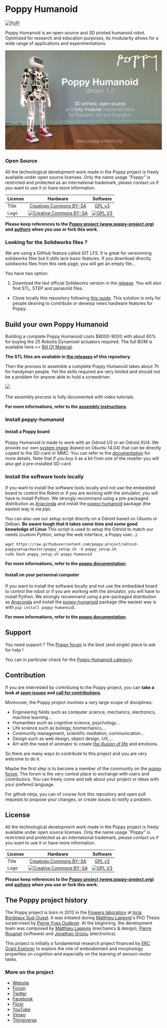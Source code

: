 Poppy Humanoid
===================
[![PyPI](https://img.shields.io/pypi/v/poppy-humanoid.svg)](https://pypi.python.org/pypi/poppy-humanoid/)

Poppy Humanoid is an open-source and 3D printed humanoid robot. Optimized for research and education purposes, its modularity allows for a wide range of applications and experimentations.


![Trunk Assembled](doc/img/poppy-humanoid-github.jpg)

### Open Source

All the technological development work made in the Poppy project is freely available under open source licenses. Only the name usage *"Poppy"* is restricted and protected as an international trademark, please contact us if you want to use it or have more information.


|   License     |     Hardware    |   Software      |
| ------------- | :-------------: | :-------------: |
| Title  | [Creatives Commons BY-SA](http://creativecommons.org/licenses/by-sa/4.0/)  |[GPL v3](http://www.gnu.org/licenses/gpl.html)  |
| Logo  | [![Creative Commons BY-SA](https://i.creativecommons.org/l/by-sa/4.0/88x31.png) ](http://creativecommons.org/licenses/by-sa/4.0/)  |[![GPL V3](https://www.gnu.org/graphics/gplv3-88x31.png)](http://www.gnu.org/licenses/gpl.html)  |


**Please keep references to the [Poppy project (www.poppy-project.org)](https://www.poppy-project.org/) and [authors](doc/authors.md) when you use or fork this work.**

### Looking for the Solidworks files ?

We are using a GitHub feature called GIT LFS. It is great for versionning solidworks files but it stills lack basic features. If you download directly solidworks files from this web page, you will get an empty file...

You have two option:

1. Download the last official Solidworks version in the [release](https://github.com/poppy-project/poppy-humanoid/releases). You will also find STL, STEP and parasolid files.
- Clone locally this repository following [this guide](doc/en/cloning.md). This solution is only for people desiring to contribute or develop news hardware features for Poppy.

## Build your own Poppy Humanoid

Building a complete Poppy Humanoid costs $8000-9000 with about 60% for buying the 25 Robotis Dynamixel actuators required. The full BOM is available here >> [Bill Of Material](hardware/doc/BOM.md).

**The STL files are available in [the releases](https://github.com/poppy-project/poppy-humanoid/releases) of this repository.**

Then the process to assemble a complete Poppy Humanoid takes about 7h for  handyman people. Yet the skills required are very limited and should not be a problem for anyone able to hold a screwdriver.

[![](https://farm9.staticflickr.com/8641/16415558386_8b3ae1c21e_z_d.jpg)](hardware/doc/Poppy_Humanoid_assembly_instructions.md)

The assembly process is fully documented with video tutorials.

**For more informations, refer to the [assembly instructions](hardware/doc/Poppy_Humanoid_assembly_instructions.md)**.

### Install poppy-humanoid
#### Install a Poppy board
Poppy Humanoid is made to work with an Odroid U3 or an Odroid XU4. We provide our own [system image](https://github.com/poppy-project/poppy-humanoid/releases) (based on Ubuntu 14.04) that can be directly copied to the SD-card or MMC. You can refer to the [documentation](http://docs.poppy-project.org/en/installation/burn-an-image-file.html) for more details. Note that if you buy it as a kit from one of the reseller you will also get a pre-installed SD-card.

### Install the software tools locally
If you want to install the software tools locally and not use the embedded board to control the Robot or if you are working with the simulator, you will have to install Python. We strongly recommand using a pre-packaged distribution as [Anaconda](http://continuum.io/downloads) and install the [poppy-humanoid](https://github.com/poppy-project/poppy-humanoid/tree/master/software) package (the easiest way is via pip).

You can also use our setup script directly on a Odroid based on Ubuntu or Debian. **Be aware tough that it takes some time and some good knowledge of Linux** This script is used to setup the Odroid to match our needs (custom Python, setup the web interface, a Poppy user...).
```
wget https://raw.githubusercontent.com/poppy-project/odroid-poppysetup/master/poppy_setup.sh -O poppy_setup.sh
sudo bash poppy_setup.sh poppy-humanoid
```
**For more informations, refer to the [poppy documentation](http://docs.poppy-project.org/en/installation/install-a-poppy-board.html)**.


#### Install on your personnal computer
If you want to install the software locally and not use the embedded board to control the robot or if you are working with the simulator, you will have to install Python. We strongly recommand using a pre-packaged distribution as [Anaconda](http://continuum.io/downloads) and install the [poppy-humanoid](https://github.com/poppy-project/poppy-humanoid/tree/master/software) package (the easiest way is with `pip install poppy-humanoid`).

**For more informations, refer to the [poppy documentation](http://docs.poppy-project.org/en/installation/index.html)**.


## Support
You need support ?
The [Poppy forum](https://forum.poppy-project.org) is the best (and single) place to ask for help !

You can in particular check for the [Poppy Humanoid category](https://forum.poppy-project.org/c/poppy-creatures/humanoid).

## Contribution

If you are interrested by contribuing to the Poppy project, you can **take a look at [open issues](https://github.com/poppy-project/poppy-humanoid/issues) and [call for contributions](https://forum.poppy-project.org/tags/call-for-contributions)**.

Morevover, the Poppy project involves a very large scope of disciplines:
 - Engineering fields such as computer science, mechanics, electronics, machine learning...
 - Humanities such as cognitive science, psychology...
 - Life science such as biology, biomechanics,...
 - Community management, scientific mediation, communication...
 - Design such as web design, object design, UX,...
 - Art with the need of animator to create [the illusion of life](http://en.wikipedia.org/wiki/Disney_Animation:_The_Illusion_of_Life) and emotions.

So there are many ways to contribute to this project and you are very welcome to do it.

Maybe the first step is to become a member of the community on the [poppy forum](https://forum.poppy-project.org).  The forum is the very central place to exchange with users and contributors. You can freely come and talk about your project or ideas with your prefered language.

For github ninja, you can of course fork this repository and open pull requests to propose your changes, or create issues to notify a problem.

## License

All the technological development work made in the Poppy project is freely available under open source licenses. Only the name usage *"Poppy"* is restricted and protected as an international trademark, please contact us if you want to use it or have more information.


|   License     |     Hardware    |   Software      |
| ------------- | :-------------: | :-------------: |
| Title  | [Creatives Commons BY-SA](http://creativecommons.org/licenses/by-sa/4.0/)  |[GPL v3](http://www.gnu.org/licenses/gpl.html)  |
| Logo  | [![Creative Commons BY-SA](https://i.creativecommons.org/l/by-sa/4.0/88x31.png) ](http://creativecommons.org/licenses/by-sa/4.0/)  |[![GPL V3](https://www.gnu.org/graphics/gplv3-88x31.png)](http://www.gnu.org/licenses/gpl.html)  |


**Please keep references to the [Poppy project (www.poppy-project.org)](https://www.poppy-project.org/) and [authors](doc/authors.md) when you use or fork this work.**


## The Poppy project history

The Poppy project is born in 2012 in the [Flowers laboratory](https://flowers.inria.fr/) at [Inria Bordeaux Sud-Ouest](http://www.inria.fr/en/centre/bordeaux).
It was initiated during [Matthieu Lapeyre](https://github.com/matthieu-lapeyre)'s PhD Thesis surpervised by [Pierre Yves Oudeyer](http://www.pyoudeyer.com/). At the beginning, the development team was composed by [Matthieu Lapeyre](https://github.com/matthieu-lapeyre) (mechanics & design), [Pierre Rouanet](https://github.com/pierre-rouanet) (software) and [Jonathan Grizou](http://jgrizou.com/) (electronics).

This project is initially a fundamental research project financed by [ERC Grant Explorer](http://erc.europa.eu/) to explore the role of embodiement and morphology properties on cognition and especially on the learning of sensori-motor tasks.


### More on the project

- [Website](https://www.poppy-project.org)
- [Forum](https://forum.poppy-project.org)
- [Twitter](https://twitter.com/poppy_project)
- [Facebook](https://www.facebook.com/poppycommunity/)
- [Flickr](https://www.flickr.com/photos/poppy-project)
- [YouTube](https://www.youtube.com/channel/UC3iVGSr-vMgnFlIfPBH2p7Q)
- [Vimeo](https://vimeo.com/poppyproject/videos)
- [Thingiverse](http://www.thingiverse.com/poppy_project/)
